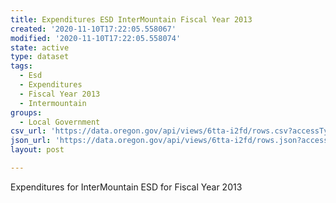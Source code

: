 ```yaml
---
title: Expenditures ESD InterMountain Fiscal Year 2013
created: '2020-11-10T17:22:05.558067'
modified: '2020-11-10T17:22:05.558074'
state: active
type: dataset
tags:
  - Esd
  - Expenditures
  - Fiscal Year 2013
  - Intermountain
groups:
  - Local Government
csv_url: 'https://data.oregon.gov/api/views/6tta-i2fd/rows.csv?accessType=DOWNLOAD'
json_url: 'https://data.oregon.gov/api/views/6tta-i2fd/rows.json?accessType=DOWNLOAD'
layout: post

---
```

Expenditures for InterMountain ESD for Fiscal Year 2013
